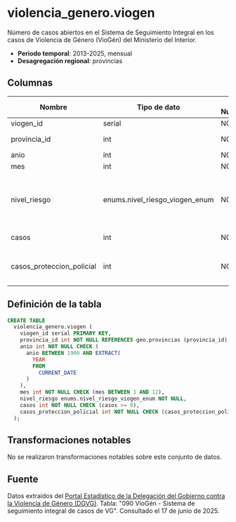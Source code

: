 # violencia_genero.viogen

Número de casos abiertos en el Sistema de Seguimiento Integral en los casos de Violencia de Género (VioGén) del Ministerio del Interior.

- **Periodo temporal**: 2013-2025, mensual
- **Desagregación regional**: provincias

## Columnas

| Nombre | Tipo de dato | Es Nullable | Descripción |
| --- | --- | --- | --- |
| viogen_id | serial | NO | primary key |
| provincia_id | int | NO | referencia a geo.provincias |
| anio | int | NO | año |
| mes | int | NO | mes |
| nivel_riesgo | enums.nivel_riesgo_viogen_enum | NO | nivel de riesgo: 'Extremo', 'Alto', 'Medio' o 'No apreciado' |
| casos | int | NO | número de casos |
| casos_proteccion_policial | int | NO | número de casos con protección policial |

## Definición de la tabla

```sql
CREATE TABLE
  violencia_genero.viogen (
    viogen_id serial PRIMARY KEY,
    provincia_id int NOT NULL REFERENCES geo.provincias (provincia_id),
    anio int NOT NULL CHECK (
      anio BETWEEN 1900 AND EXTRACT(
        YEAR
        FROM
          CURRENT_DATE
      )
    ),
    mes int NOT NULL CHECK (mes BETWEEN 1 AND 12),
    nivel_riesgo enums.nivel_riesgo_viogen_enum NOT NULL,
    casos int NOT NULL CHECK (casos >= 0),
    casos_proteccion_policial int NOT NULL CHECK (casos_proteccion_policial >= 0)
  );
```

## Transformaciones notables
No se realizaron transformaciones notables sobre este conjunto de datos.

## Fuente
Datos extraídos del <a href="https://estadisticasviolenciagenero.igualdad.gob.es/" target="_blank">Portal Estadístico de la Delegación del Gobierno contra la Violencia de Género (DGVG)</a>. Tabla: "090 VioGén - Sistema de seguimiento integral de casos de VG".
Consultado el 17 de junio de 2025.

